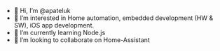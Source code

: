 - 👋 Hi, I’m @apateluk
- 👀 I’m interested in Home automation, embedded development (HW & SW), iOS app development.
- 🌱 I’m currently learning Node.js
- 💞️ I’m looking to collaborate on Home-Assistant

<!---
apateluk/apateluk is a ✨ special ✨ repository because its `README.md` (this file) appears on your GitHub profile.
You can click the Preview link to take a look at your changes.
--->
